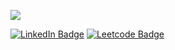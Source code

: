 <img src="https://github.com/PollyVern/ContentForRepositories/blob/main/PollyVern/Banner_PolinaBelovodskaya.png"></p>
[![LinkedIn Badge](https://img.shields.io/badge/LinkedIn-Profile-informational?style=flat&logo=linkedin&logoColor=white&color=2A0A42)](https://www.linkedin.com/in/polina-belovodskaya/) [![Leetcode Badge](https://img.shields.io/badge/Leetcode-Profile-informational?style=flat&logo=leetcode&logoColor=white&color=2A0A42)](https://leetcode.com/PollyVern/)

<!-- [![Typing SVG](https://readme-typing-svg.herokuapp.com?color=%2336BCF7&lines=Computer+science+student)](https://git.io/typing-svg)
 -->
